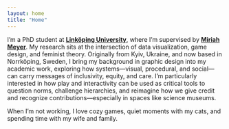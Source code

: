 ```yaml
---
layout: home
title: "Home"
---
```


I’m a PhD student at [**Linköping University**](https://liu.se/en/research/visualization-and-interaction-design), where I’m supervised by [**Miriah Meyer**](https://miriah.github.io/). My research sits at the intersection of data visualization, game design, and feminist theory. Originally from Kyiv, Ukraine, and now based in Norrköping, Sweden, I bring my background in graphic design into my academic work, exploring how systems—visual, procedural, and social—can carry messages of inclusivity, equity, and care. I’m particularly interested in how play and interactivity can be used as critical tools to question norms, challenge hierarchies, and reimagine how we give credit and recognize contributions—especially in spaces like science museums.

When I’m not working, I love cozy games, quiet moments with my cats, and spending time with my wife and family.